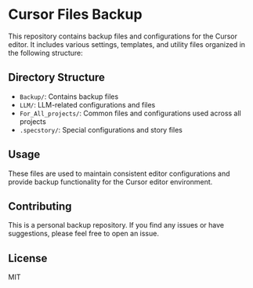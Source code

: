 # Cursor Files Backup

This repository contains backup files and configurations for the Cursor editor. It includes various settings, templates, and utility files organized in the following structure:

## Directory Structure

- `Backup/`: Contains backup files
- `LLM/`: LLM-related configurations and files
- `For_All_projects/`: Common files and configurations used across all projects
- `.specstory/`: Special configurations and story files

## Usage

These files are used to maintain consistent editor configurations and provide backup functionality for the Cursor editor environment.

## Contributing

This is a personal backup repository. If you find any issues or have suggestions, please feel free to open an issue.

## License

MIT